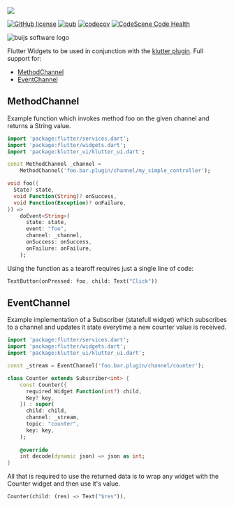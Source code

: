 [![](https://img.shields.io/badge/Buijs-Software-blue)](https://pub.dev/publishers/buijs.dev/packages)

[![GitHub license](https://img.shields.io/github/license/buijs-dev/klutter-dart-ui?color=black&logoColor=black)](https://github.com/buijs-dev/klutter-dart-ui/blob/main/LICENSE)
[![pub](https://img.shields.io/pub/v/klutter_ui)](https://pub.dev/packages/klutter_ui)
[![codecov](https://codecov.io/gh/buijs-dev/klutter-dart-ui/branch/main/graph/badge.svg?token=z0HCTKNLn5)](https://codecov.io/gh/buijs-dev/klutter-dart-ui)
[![CodeScene Code Health](https://codescene.io/projects/38075/status-badges/code-health)](https://codescene.io/projects/38075)

<img src="https://github.com/buijs-dev/klutter/blob/develop/.github/assets/metadata/icon/klutter_logo.png?raw=true" alt="buijs software logo" />

Flutter Widgets to be used in conjunction with the [klutter plugin](https://github.com/buijs-dev/klutter-dart).
Full support for:

- [MethodChannel](#MethodChannel)
- [EventChannel](#EventChannel)

## MethodChannel
Example function which invokes method foo on the given channel and returns a String value.

```dart
import 'package:flutter/services.dart';
import 'package:flutter/widgets.dart';
import 'package:klutter_ui/klutter_ui.dart';

const MethodChannel _channel =
    MethodChannel('foo.bar.plugin/channel/my_simple_controller');

void foo({
  State? state,
  void Function(String)? onSuccess,
  void Function(Exception)? onFailure,
}) =>
    doEvent<String>(
      state: state,
      event: "foo",
      channel: _channel,
      onSuccess: onSuccess,
      onFailure: onFailure,
    );
```

Using the function as a tearoff requires just a single line of code:

```dart
TextButton(onPressed: foo, child: Text("Click"))
```

## EventChannel
Example implementation of a Subscriber (statefull widget) which subscribes to a channel and updates it state
everytime a new counter value is received.

```dart
import 'package:flutter/services.dart';
import 'package:flutter/widgets.dart';
import 'package:klutter_ui/klutter_ui.dart';

const _stream = EventChannel('foo.bar.plugin/channel/counter');

class Counter extends Subscriber<int> {
    const Counter({
      required Widget Function(int?) child,
      Key? key,
    }) : super(
      child: child,
      channel: _stream,
      topic: "counter",
      key: key,
    );
    
    @override
    int decode(dynamic json) => json as int;
}
```

All that is required to use the returned data is to wrap any widget with the Counter widget and then use it's value.

```dart
Counter(child: (res) => Text("$res")),
```